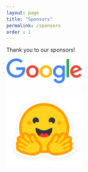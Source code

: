 ```yaml
---
layout: page
title: "Sponsors"
permalink: /sponsors
order : 1
---
```


Thank you to our sponsors!

<img src="images/google_logo.svg" alt="Google" width="200" class="center"/>
<br/><br/>
<img src="images/hf-logo.png" alt="HuggingFace" width="200" class="center"/>
<br/><br/>

